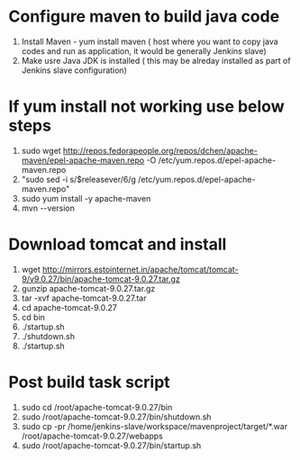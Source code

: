 # Configure maven to build java code
1) Install Maven - yum install maven ( host where you want to copy java codes and run as application, it would be generally Jenkins slave)
2) Make usre Java JDK is installed ( this may be alreday installed as part of Jenkins slave configuration)
# If yum install not working use below steps
1) sudo wget http://repos.fedorapeople.org/repos/dchen/apache-maven/epel-apache-maven.repo -O /etc/yum.repos.d/epel-apache-maven.repo
2) "sudo sed -i s/\$releasever/6/g /etc/yum.repos.d/epel-apache-maven.repo"
3) sudo yum install -y apache-maven
4) mvn --version

# Download tomcat and install
1) wget http://mirrors.estointernet.in/apache/tomcat/tomcat-9/v9.0.27/bin/apache-tomcat-9.0.27.tar.gz
2) gunzip apache-tomcat-9.0.27.tar.gz
3) tar -xvf apache-tomcat-9.0.27.tar
4) cd apache-tomcat-9.0.27
5) cd bin
6) ./startup.sh
7) ./shutdown.sh
8) ./startup.sh
# Post build task script
1) sudo cd /root/apache-tomcat-9.0.27/bin
2) sudo /root/apache-tomcat-9.0.27/bin/shutdown.sh
3) sudo cp -pr  /home/jenkins-slave/workspace/mavenproject/target/*.war /root/apache-tomcat-9.0.27/webapps
4) sudo /root/apache-tomcat-9.0.27/bin/startup.sh

